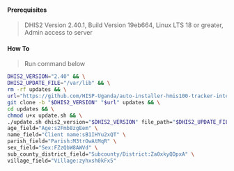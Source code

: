 #### Prerequisites
> DHIS2 Version 2.40.1,
> Build Version 19eb664,
> Linux LTS 18 or greater,
> Admin access to server 


#### How To
> Run command below
```sh
DHIS2_VERSION="2.40" && \
DHIS2_UPDATE_FILE="/var/lib" && \
rm -rf updates && \
url="https://github.com/HISP-Uganda/auto-installer-hmis100-tracker-integrator.git" && \
git clone -b "$DHIS2_VERSION" "$url" updates && \
cd updates && \
chmod u+x update.sh && \
./update.sh dhis2_version="$DHIS2_VERSION" file_path="$DHIS2_UPDATE_FILE" \
age_field="Age:s2Fmb8zgEem" \
name_field="Client name:sB1IHYu2xQT" \
parish_field="Parish:M3trOwAtMqR" \
sex_field="Sex:FZzQbW8AWVd" \
sub_county_district_field="Subcounty/District:Za0xkyQDpxA" \
village_field="Village:zyhxsh0kFx5"
```
